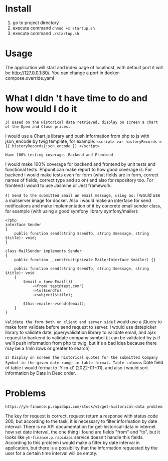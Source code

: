 # Install

1. go to project directory
2. execute command `chmod +x startup.sh`
3. execute command `./startup.sh`

# Usage
The application will start and index page of localhost, with default port it will be http://127.0.0.1:80/. You can change a port in docker-compose.override.yaml

# What I didn 't have time to do and how would I do it

`3) Based on the Historical data retrieved, display on screen a chart of the Open and Close prices.`

I would use a Chart.js library and push information from php to js with json_encode by twig template, for example:
`<script>
    var historyRecords = {{ historyRecords|json_encode }}
</script>`


`Have 100% testing coverage. Backend and Frontend`

I would make 100% coverage for backend and frontend by unit tests and functional tests. Phpunit can make report to how good coverage is. 
For backend i would make tests even for form (what fields are in form, correct names of fields, correct type and so on) and also for repository too.
For frontend i would to use Jasmine or Jest framework.


`4) Send to the submitted Email an email message, using as:`
I would use a mailserver image for docker. Also i would make an interface for send notifications and make implementation of it by concrete email sender class, for example (with using a good symfony library symfony/mailer):

```
<?php 
interface Sender 
{
    public function send(string $sendTo, string $message, string $title): void;
}

class MailSender implements Sender
{
    public function __construct(private MailerInterface $mailer) {}
    
    public function send(string $sendTo, string $message, string $title): void 
    {
        $email = (new Email())
            ->from('test@test.com')
            ->to($sendTo)
            ->subject($title);
            
        $this->mailer->send($email);    
    }
}
```

`Validate the form both on client and server side`
I would use a jQuery to make form validate before send request to server. I would use datepicker library to validate date, jqueryvalidation library to validate email, and ajax request to backend to validate company symbol (it can be validated by js if we'll push information from php to twig, but it's a bad idea because there may be a 1mln rows or greater to search)

`2) Display on screen the historical quotes for the submitted Company Symbol in the given date range in table format. Table columns`
Date field of table i would format to 'Y-m-d' (2022-01-01), and also i would sort information by Date in Desc order. 

# Problems
`https://yh-finance.p.rapidapi.com/stock/v3/get-historical-data problem`

The key for request is correct, request return a response with status code 200, but according to the task, it is necessary to filter information by date interval. There is no API documentation for get-historical-data in internet how set date interval, the one thing i found are fields "from" and "to", but it looks like `yh-finance.p.rapidapi` service doesn't handle this fields.
According to this problem i would make a filter by date interval in application, but there is a possibility that the information requested by the user for a certain time interval will be empty.
